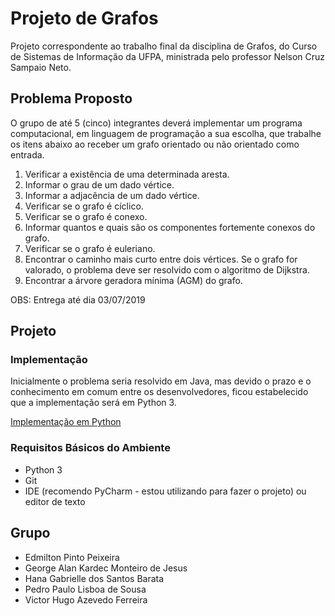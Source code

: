 # Projeto de Grafos
Projeto correspondente ao trabalho final da disciplina de Grafos, do Curso de Sistemas de Informação da UFPA, ministrada pelo professor Nelson Cruz Sampaio Neto.
## Problema Proposto
O grupo de até 5 (cinco) integrantes deverá implementar um programa computacional, em linguagem de programação a sua escolha, que trabalhe os itens abaixo ao receber um grafo orientado ou não orientado como entrada.
<ol>
    <li> Verificar a existência de uma determinada aresta.</li>
    <li> Informar o grau de um dado vértice.</li>
    <li> Informar a adjacência de um dado vértice.</li>
    <li> Verificar se o grafo é cíclico.</li>
    <li> Verificar se o grafo é conexo.</li>
    <li> Informar quantos e quais são os componentes fortemente conexos do grafo.</li>
    <li> Verificar se o grafo é euleriano.</li>
    <li> Encontrar o caminho mais curto entre dois vértices. Se o grafo for valorado, o problema deve ser resolvido com o algoritmo de Dijkstra.</li>
    <li> Encontrar a árvore geradora mínima (AGM) do grafo.</li>
</ol>

OBS: Entrega até dia 03/07/2019

## Projeto
### Implementação
Inicialmente o problema seria resolvido em Java, mas devido o prazo e
o conhecimento em comum entre os desenvolvedores, ficou estabelecido que
a implementação será em Python 3.

[Implementação em Python](https://gitlab.com/SousaPedro11/projeto-grafos/tree/master/pyhton)

### Requisitos Básicos do Ambiente
* Python 3
* Git
* IDE (recomendo PyCharm - estou utilizando para fazer o projeto) ou editor de texto

## Grupo
* Edmilton Pinto Peixeira
* George Alan Kardec Monteiro de Jesus
* Hana Gabrielle dos Santos Barata
* Pedro Paulo Lisboa de Sousa
* Victor Hugo Azevedo Ferreira